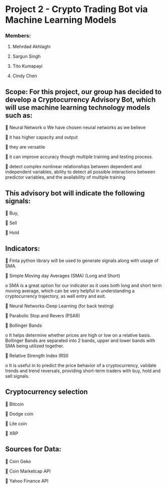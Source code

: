 # Project 2 - Crypto Trading Bot via Machine Learning Models

### Members:
1.	Mehrdad Akhlaghi

2.	Sargun Singh

3.	Tito Kumapayi

4.	Cindy Chen

## Scope: For this project, our group has decided to develop a Cryptocurrency Advisory Bot, which will use machine learning technology models such as:


	Neural Network 
o	We have chosen neural networks as we believe 

	it has higher capacity and output

	they are versatile

	it can improve accuracy though multiple training and testing process.

	detect complex nonlinear relationships between dependent and independent variables, ability to detect all possible interactions between predictor variables, and the availability of multiple training

## This advisory bot will indicate the following signals:

	Buy,

	Sell

	Hold 


## Indicators:

	Finta python library will be used to generate signals along with usage of SMA.

	Simple Moving day Averages (SMA) (Long and Short)

o	SMA is a great option for our indicator as it uses both long and short term moving average, which can be very helpful in understanding a cryptocurrency trajectory, as well entry and exit. 

	Neural Networks-Deep Learning (for back testing)

 Parabolic Stop and Revers (PSAR)

	Bollinger Bands 

o	It helps determine whether prices are high or low on a relative basis. Bollinger Bands are separated into 2 bands, upper and lower bands with SMA being utilized together. 

	Relative Strength Index (RSI) 

o	It is useful in to predict the price behavior of a cryptocurrency, validate trends and trend reversals, providing short-term traders with buy, hold and sell signals.

## Cryptocurrency selection

	Bitcoin

	Dodge coin

	Lite coin 

	XRP

## Sources for Data:

	Coin Geko

	Coin Marketcap API

	Yahoo Finance API



